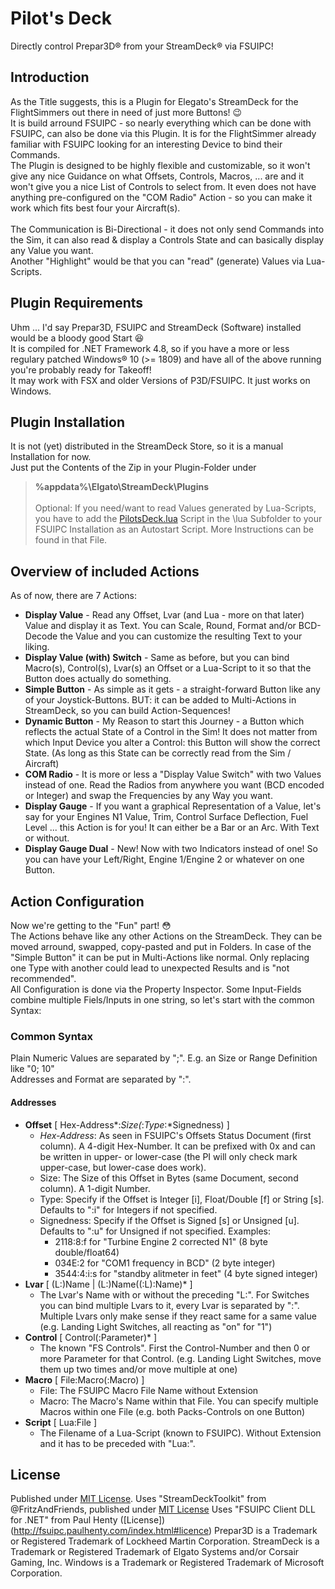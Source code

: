 # Pilot's Deck
Directly control Prepar3D&#x00AE; from your StreamDeck&#x00AE; via FSUIPC!

## Introduction
As the Title suggests, this is a Plugin for Elegato's StreamDeck for the FlightSimmers out there in need of just more Buttons! :wink:<br/>
It is build arround FSUIPC - so nearly everything which can be done with FSUIPC, can also be done via this Plugin. It is for the FlightSimmer already familiar with FSUIPC looking for an interesting Device to bind their Commands.<br/>
The Plugin is designed to be highly flexible and customizable, so it won't give any nice Guidance on what Offsets, Controls, Macros, ... are and it won't give you a nice List of Controls to select from. It even does not have anything pre-configured on the "COM Radio" Action - so you can make it work which fits best four your Aircraft(s).<br/><br/>
The Communication is Bi-Directional - it does not only send Commands into the Sim, it can also read & display a Controls State and can basically display any Value you want.<br/>
Another "Highlight" would be that you can "read" (generate) Values via Lua-Scripts.

## Plugin Requirements
Uhm ... I'd say Prepar3D, FSUIPC and StreamDeck (Software) installed would be a bloody good Start :laughing:<br/>
It is compiled for .NET Framework 4.8, so if you have a more or less regulary patched Windows&#x00AE; 10 (>= 1809) and have all of the above running you're probably ready for Takeoff!<br/>
It may work with FSX and older Versions of P3D/FSUIPC. It just works on Windows.<br/>

## Plugin Installation
It is not (yet) distributed in the StreamDeck Store, so it is a manual Installation for now.<br/>
Just put the Contents of the Zip in your Plugin-Folder under<br/>
> **%appdata%\Elgato\StreamDeck\Plugins**<br/><br/>
Optional: If you need/want to read Values generated by Lua-Scripts, you have to add the [PilotsDeck.lua](https://github.com/Fragtality/PilotsDeck/blob/master/PilotsDeck/lua/PilotsDeck.lua) Script in the \lua Subfolder to your FSUIPC Installation as an Autostart Script. More Instructions can be found in that File.

## Overview of included Actions
As of now, there are 7 Actions:<br/>
* **Display Value** - Read any Offset, Lvar (and Lua - more on that later) Value and display it as Text. You can Scale, Round, Format and/or BCD-Decode the Value and you can customize the resulting Text to your liking.
* **Display Value (with) Switch** - Same as before, but you can bind Macro(s), Control(s), Lvar(s) an Offset or a Lua-Script to it so that the Button does actually do something.
* **Simple Button** - As simple as it gets - a straight-forward Button like any of your Joystick-Buttons. BUT: it can be added to Multi-Actions in StreamDeck, so you can build Action-Sequences!
* **Dynamic Button** - My Reason to start this Journey - a Button which reflects the actual State of a Control in the Sim! It does not matter from which Input Device you alter a Control: this Button will show the correct State. (As long as this State can be correctly read from the Sim / Aircraft)
* **COM Radio** - It is more or less a "Display Value Switch" with two Values instead of one. Read the Radios from anywhere you want (BCD encoded or Integer) and swap the Frequencies by any Way you want.
* **Display Gauge** - If you want a graphical Representation of a Value, let's say for your Engines N1 Value, Trim, Control Surface Deflection, Fuel Level ... this Action is for you! It can either be a Bar or an Arc. With Text or without.
* **Display Gauge Dual** - New! Now with two Indicators instead of one! So you can have your Left/Right, Engine 1/Engine 2 or whatever on one Button.

## Action Configuration
Now we're getting to the "Fun" part! :flushed:<br/>
The Actions behave like any other Actions on the StreamDeck. They can be moved arround, swapped, copy-pasted and put in Folders. In case of the "Simple Button" it can be put in Multi-Actions like normal. Only replacing one Type with another could lead to unexpected Results and is "not recommended".<br/>
All Configuration is done via the Property Inspector. Some Input-Fields combine multiple Fiels/Inputs in one string, so let's start with the common Syntax:
### Common Syntax
Plain Numeric Values are separated by ";". E.g. an Size or Range Definition like "0; 10"<br/>
Addresses and Format are separated by ":".
#### Addresses
* **Offset**
  \[ Hex-Address*:*Size(*:*Type*:*Signedness) ]
  - _Hex-Address_: As seen in FSUIPC's Offsets Status Document (first column). A 4-digit Hex-Number. It can be prefixed with 0x and can be written in upper- or lower-case (the PI will only check mark upper-case, but lower-case does work).
  - Size: The Size of this Offset in Bytes (same Document, second column). A 1-digit Number.
  - Type: Specify if the Offset is Integer \[i], Float/Double \[f] or String \[s]. Defaults to ":i" for Integers if not specified.
  - Signedness: Specify if the Offset is Signed \[s] or Unsigned \[u]. Defaults to ":u" for Unsigned if not specified.
  Examples:
    - 2118:8:f for "Turbine Engine 2 corrected N1" (8 byte double/float64)
    - 034E:2 for "COM1 frequency in BCD" (2 byte integer)
    - 3544:4:i:s for "standby alitmeter in feet" (4 byte signed integer)
* **Lvar**
  \[ (L:)Name | (L:)Name((:L):Name)* ]
  - The Lvar's Name with or without the preceding "L:". For Switches you can bind multiple Lvars to it, every Lvar is separated by ":". Multiple Lvars only make sense if they react same for a same value (e.g. Landing Light Switches, all reacting as "on" for "1")
* **Control**
  \[ Control(:Parameter)* ]
  - The known "FS Controls". First the Control-Number and then 0 or more Parameter for that Control. (e.g. Landing Light Switches, move them up two times and/or move multiple at one)
* **Macro**
  \[ File\:Macro(:Macro) ]
  - File: The FSUIPC Macro File Name without Extension
  - Macro: The Macro's Name within that File. You can specify multiple Macros within one File (e.g. both Packs-Controls on one Button)
* **Script**
  \[ Lua:File ]
  - The Filename of a Lua-Script (known to FSUIPC). Without Extension and it has to be preceded with "Lua:".

## License
Published under [MIT License](https://github.com/Fragtality/PilotsDeck/blob/master/LICENSE).
Uses "StreamDeckToolkit" from @FritzAndFriends, published under [MIT License](https://github.com/FritzAndFriends/StreamDeckToolkit/blob/dev/LICENSE)
Uses "FSUIPC Client DLL for .NET" from Paul Henty ([License])(http://fsuipc.paulhenty.com/index.html#licence)
Prepar3D is a Trademark or Registered Trademark of Lockheed Martin Corporation.
StreamDeck is a Trademark or Registered Trademark of Elgato Systems and/or Corsair Gaming, Inc.
Windows is a Trademark or Registered Trademark of Microsoft Corporation.
